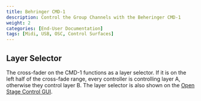 ```yaml
---
title: Behringer CMD-1
description: Control the Group Channels with the Beheringer CMD-1
weight: 2
categories: [End-User Documentation]
tags: [Midi, USB, OSC, Control Surfaces]
---
```


## Layer Selector

The cross-fader on the CMD-1 functions as a layer selector. If it is on the
left half of the cross-fade range, every controller is controlling layer A,
otherwise they control layer B. The layer selector is also shown on the
[Open Stage Control GUI](/docs/open-stage-control-gui#layer-selector).
